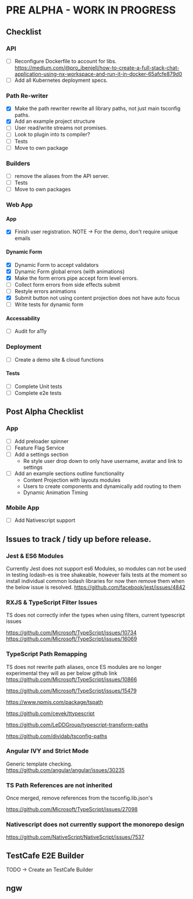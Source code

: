 # PRE ALPHA - WORK IN PROGRESS

## Checklist

### API

- [ ] Reconfigure Dockerfile to account for libs.
      https://medium.com/@pro_ibenjell/how-to-create-a-full-stack-chat-application-using-nx-workspace-and-run-it-in-docker-65afcfe879d0
- [ ] Add all Kubernetes deployment specs.

### Path Re-writer

- [x] Make the path rewriter rewrite all library paths, not just main tsconfig paths.
- [x] Add an example project structure
- [ ] User read/write streams not promises.
- [ ] Look to plugin into ts compiler?
- [ ] Tests
- [ ] Move to own package

### Builders

- [ ] remove the aliases from the API server.
- [ ] Tests
- [ ] Move to own packages

### Web App

#### App

- [x] Finish user registration. NOTE -> For the demo, don't require unique emails

#### Dynamic Form

- [x] Dynamic Form to accept validators
- [x] Dynamic Form global errors (with animations)
- [x] Make the form errors pipe accept form level errors.
- [ ] Collect form errors from side effects submit
- [ ] Restyle errors animations
- [x] Submit button not using content projection does not have auto focus
- [ ] Write tests for dynamic form

#### Accessability

- [ ] Audit for a11y

### Deployment

- [ ] Create a demo site & cloud functions

#### Tests

- [ ] Complete Unit tests
- [ ] Complete e2e tests

## Post Alpha Checklist

### App

- [ ] Add preloader spinner
- [ ] Feature Flag Service
- [ ] Add a settings section
  - Re style user drop down to only have username, avatar and link to settings
- [ ] Add an example sections outline functionality
  - Content Projection with layouts modules
  - Users to create components and dynamically add routing to them
  - Dynamic Animation Timing

### Mobile App

- [ ] Add Nativescript support

## Issues to track / tidy up before release.

### Jest & ES6 Modules

Currently Jest does not support es6 Modules, so modules can not be used in testing
lodash-es is tree shakeable, however fails tests at the moment so install individual common lodash libraries for now then remove them when
the below issue is resolved.
https://github.com/facebook/jest/issues/4842

### RXJS & TypeScript Filter Issues

TS does not correctly infer the types when using filters, current typescript issues

https://github.com/Microsoft/TypeScript/issues/10734
https://github.com/Microsoft/TypeScript/issues/16069

### TypeScript Path Remapping

TS does not rewrite path aliases, once ES modules are no longer experimental they will as per below github link
https://github.com/Microsoft/TypeScript/issues/10866

https://github.com/Microsoft/TypeScript/issues/15479

https://www.npmjs.com/package/tspath

https://github.com/cevek/ttypescript

https://github.com/LeDDGroup/typescript-transform-paths

https://github.com/dividab/tsconfig-paths

### Angular IVY and Strict Mode

Generic template checking.
https://github.com/angular/angular/issues/30235

### TS Path References are not inherited

Once merged, remove references from the tsconfig.lib.json's

https://github.com/Microsoft/TypeScript/issues/27098

### Nativescript does not currently support the monorepo design

https://github.com/NativeScript/NativeScript/issues/7537

## TestCafe E2E Builder

TODO -> Create an TestCafe Builder

## ngw

